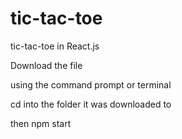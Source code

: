 # tic-tac-toe
tic-tac-toe in React.js


Download the file

using the command prompt or terminal 

cd into the folder it was downloaded to

then 
npm start
